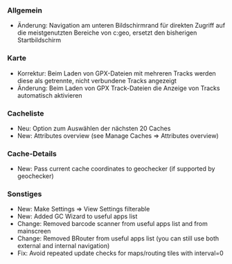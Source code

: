 ### Allgemein
- Änderung: Navigation am unteren Bildschirmrand für direkten Zugriff auf die meistgenutzten Bereiche von c:geo, ersetzt den bisherigen Startbildschirm

### Karte
- Korrektur: Beim Laden von GPX-Dateien mit mehreren Tracks werden diese als getrennte, nicht verbundene Tracks angezeigt
- Änderung: Beim Laden von GPX Track-Dateien die Anzeige von Tracks automatisch aktivieren

### Cacheliste
- Neu: Option zum Auswählen der nächsten 20 Caches
- New: Attributes overview (see Manage Caches => Attributes overview)

### Cache-Details
- New: Pass current cache coordinates to geochecker (if supported by geochecker)

### Sonstiges
- New: Make Settings => View Settings filterable
- New: Added GC Wizard to useful apps list
- Change: Removed barcode scanner from useful apps list and from mainscreen
- Change: Removed BRouter from useful apps list (you can still use both external and internal navigation)
- Fix: Avoid repeated update checks for maps/routing tiles with interval=0
